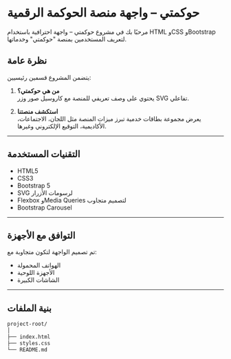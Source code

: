 # حوكمتي – واجهة منصة الحوكمة الرقمية

مرحبًا بك في مشروع حوكمتي – واجهة احترافية باستخدام HTML وCSS وBootstrap لتعريف المستخدمين بمنصة "حوكمتي" وخدماتها.

## نظرة عامة

يتضمن المشروع قسمين رئيسيين:

1. **من هي حوكمتي؟**  
   يحتوي على وصف تعريفي للمنصة مع كاروسيل صور وزر SVG تفاعلي.

2. **استكشف منصتنا**  
   يعرض مجموعة بطاقات خدمية تبرز ميزات المنصة مثل اللجان، الاجتماعات، الأكاديمية، التوقيع الإلكتروني وغيرها.

---

## التقنيات المستخدمة

- HTML5  
- CSS3  
- Bootstrap 5  
- SVG لرسومات الأزرار  
- Flexbox وMedia Queries لتصميم متجاوب  
- Bootstrap Carousel

---

## التوافق مع الأجهزة

تم تصميم الواجهة لتكون متجاوبة مع:

- الهواتف المحمولة  
- الأجهزة اللوحية  
- الشاشات الكبيرة

---

## بنية الملفات

```bash
project-root/
│
├── index.html
├── styles.css
└── README.md
